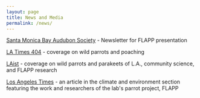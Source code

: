 ```yaml
---
layout: page
title: News and Media
permalink: /news/
---
```


[Santa Monica Bay Audubon Society](https://smbasblog.com/2024/05/08/zoom-recording-red-and-lilac-crowned-parrots-in-socal-with-brenda-ramirez/) - Newsletter for FLAPP presentation

[LA Times 404](https://www.instagram.com/reel/DEX8DOsSQNf/?utm_source=ig_web_copy_link) - coverage on wild parrots and poaching

[LAist](https://laist.com/news/climate-environment/scientists-studying-boisterous-parrots-los-angeles) - coverage on wild parrots and parakeets of L.A., community science, and FLAPP research

[Los Angeles Times](https://www.latimes.com/environment/story/2024-03-03/feral-mexican-parrots-thrive-on-exotic-l-a-landscaping) - an article in the climate and environment section featuring the work and researchers of the lab's parrot project, FLAPP
